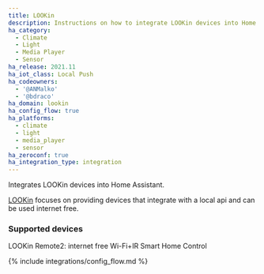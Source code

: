 ```yaml
---
title: LOOKin
description: Instructions on how to integrate LOOKin devices into Home Assistant.
ha_category:
  - Climate
  - Light
  - Media Player
  - Sensor
ha_release: 2021.11
ha_iot_class: Local Push
ha_codeowners:
  - '@ANMalko'
  - '@bdraco'
ha_domain: lookin
ha_config_flow: true
ha_platforms:
  - climate
  - light
  - media_player
  - sensor
ha_zeroconf: true
ha_integration_type: integration
---
```


Integrates LOOKin devices into Home Assistant.

[LOOKin](https://look-in.club/en/devices) focuses on providing devices that integrate with a local api and can be used internet free.

### Supported devices

LOOKin Remote2: internet free Wi-Fi+IR Smart Home Control

{% include integrations/config_flow.md %}
